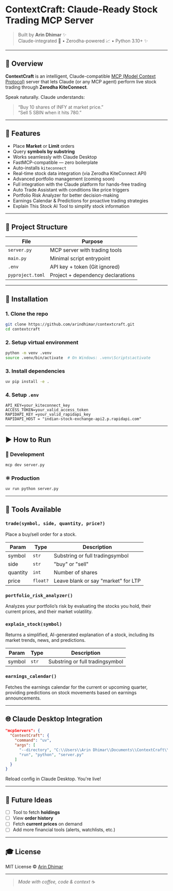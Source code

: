 # ContextCraft: Claude-Ready Stock Trading MCP Server

> Built by **Arin Dhimar** ✨  
> Claude-integrated 🧐 • Zerodha-powered 📈 • Python 3.10+ ✨

---

## 🚀 Overview

**ContextCraft** is an intelligent, Claude-compatible [MCP (Model Context Protocol)](https://modelcontextprotocol.io/) server that lets Claude (or any MCP agent) perform live stock trading through **Zerodha KiteConnect**.

Speak naturally. Claude understands:

> “Buy 10 shares of INFY at market price.”  
> “Sell 5 SBIN when it hits 780.”

---

## 🔧 Features

- Place **Market** or **Limit** orders
- Query **symbols by substring**
- Works seamlessly with Claude Desktop
- FastMCP-compatible — zero boilerplate
- Auto-installs `kiteconnect`
- Real-time stock data integration (via Zerodha KiteConnect API)
- Advanced portfolio management (coming soon)
- Full integration with the Claude platform for hands-free trading
- Auto Trade Assistant with conditions like price triggers
- Portfolio Risk Analyzer for better decision-making
- Earnings Calendar & Predictions for proactive trading strategies
- Explain This Stock AI Tool to simplify stock information

---

## 📂 Project Structure

| File            | Purpose                                 |
|-----------------|------------------------------------------|
| `server.py`     | MCP server with trading tools            |
| `main.py`       | Minimal script entrypoint                |
| `.env`          | API key + token (Git ignored)            |
| `pyproject.toml`| Project + dependency declarations        |

---

## 📅 Installation

### 1. Clone the repo
```bash
git clone https://github.com/arindhimar/contextcraft.git
cd contextcraft
```

### 2. Setup virtual environment
```bash
python -m venv .venv
source .venv/bin/activate  # On Windows: .venv\Scripts\activate
```

### 3. Install dependencies
```bash
uv pip install -e .
```

### 4. Setup `.env`
```env
API_KEY=your_kiteconnect_key
ACCESS_TOKEN=your_valid_access_token
RAPIDAPI_KEY =your_valid_rapidapi_key
RAPIDAPI_HOST = "indian-stock-exchange-api2.p.rapidapi.com"
```

---

## ▶️ How to Run

### 🚧 Development
```bash
mcp dev server.py
```

### ⚛️ Production
```bash
uv run python server.py
```

---

## 🧰 Tools Available

### `trade(symbol, side, quantity, price?)`
Place a buy/sell order for a stock.


| Param     | Type     | Description                            |
|-----------|----------|----------------------------------------|
| symbol    | `str`    | Substring or full tradingsymbol         |
| side      | `str`    | "buy" or "sell"                         |
| quantity  | `int`    | Number of shares                        |
| price     | `float?` | Leave blank or say "market" for LTP     |


### `portfolio_risk_analyzer()`
Analyzes your portfolio’s risk by evaluating the stocks you hold, their current prices, and their market volatility.

### `explain_stock(symbol)`
Returns a simplified, AI-generated explanation of a stock, including its market trends, news, and predictions.

| Param     | Type     | Description                            |
|-----------|----------|----------------------------------------|
| symbol    | `str`    | Substring or full tradingsymbol         |

### `earnings_calendar()`
Fetches the earnings calendar for the current or upcoming quarter, providing predictions on stock movements based on earnings announcements.

---

## 🌐 Claude Desktop Integration

```json
"mcpServers": {
  "ContextCraft": {
    "command": "uv",
    "args": [
      "--directory", "C:\\Users\\Arin Dhimar\\Documents\\ContextCraft\\mcp-server-contextcraft",
      "run", "python", "server.py"
    ]
  }
}
```

Reload config in Claude Desktop. You're live!

---

## 🚀 Future Ideas

- [ ] Tool to fetch **holdings**
- [ ] View **order history**
- [ ] Fetch **current prices** on demand
- [ ] Add more financial tools (alerts, watchlists, etc.)

---

## 🎓 License

MIT License © [Arin Dhimar](https://github.com/arindhimar)

---

> _Made with coffee, code & context_ ☕️